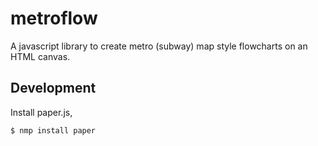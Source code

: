 # metroflow

A javascript library to create metro (subway) map style flowcharts on an HTML canvas. 

## Development

Install paper.js,
```bash
$ nmp install paper
```

